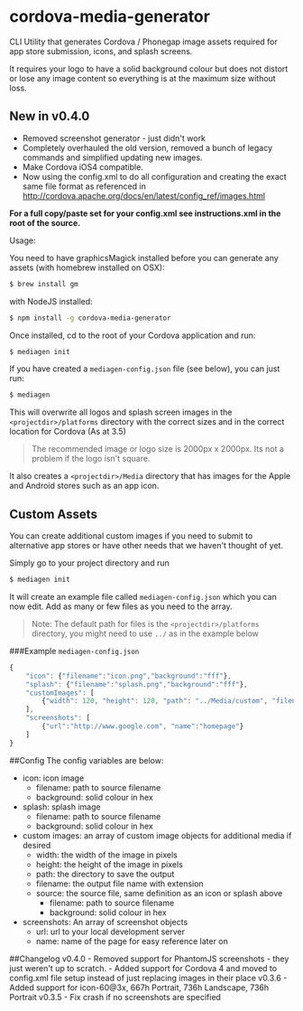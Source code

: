 cordova-media-generator
=======================

CLI Utility that generates Cordova / Phonegap image assets required for app store submission, icons, and splash screens.

It requires your logo to have a solid background colour but does not distort or lose any image content so everything is at the maximum size without loss.

## New in v0.4.0
- Removed screenshot generator - just didn't work
- Completely overhauled the old version, removed a bunch of legacy commands and simplified updating new images.
- Make Cordova iOS4 compatible.
- Now using the config.xml to do all configuration and creating the exact same file format as referenced in
 http://cordova.apache.org/docs/en/latest/config_ref/images.html
 
 **For a full copy/paste set for your config.xml see instructions.xml in the root of the source.**

Usage:

You need to have graphicsMagick installed before you can generate any assets (with homebrew installed on OSX):
```bash
$ brew install gm
```

with NodeJS installed:

```bash
$ npm install -g cordova-media-generator
```

Once installed, cd to the root of your Cordova application and run:
```bash
$ mediagen init
```

If you have created a `mediagen-config.json` file (see below), you can just run:
```bash
$ mediagen
```

This will overwrite all logos and splash screen images in the `<projectdir>/platforms` directory with the correct sizes and in the correct location for Cordova (As at 3.5)
> The recommended image or logo size is 2000px x 2000px. Its not a problem if the logo isn't square.

It also creates a `<projectdir>/Media` directory that has images for the Apple and Android stores such as an app icon.

## Custom Assets
You can create additional custom images if you need to submit to alternative app stores or have other needs that we haven't thought of yet.

Simply go to your project directory and run
```bash
$ mediagen init
```

It will create an example file called `mediagen-config.json` which you can now edit. Add as many or few files as you need to the array.

> Note: The default path for files is the `<projectdir>/platforms` directory, you might need to use `../` as in the example below

###Example `mediagen-config.json`
```javascript
{
    "icon": {"filename":"icon.png","background":"fff"},
    "splash": {"filename":"splash.png","background":"fff"},
    "customImages": [
        {"width": 120, "height": 120, "path": "../Media/custom", "filename":"outputFilename.png", "source":{"filename":"image.png","background":"fff"}}
    ],
    "screenshots": [
        {"url":"http://www.google.com", "name":"homepage"}
    ]
}
```

##Config
The config variables are below:

- icon: icon image
    - filename: path to source filename
    - background: solid colour in hex
- splash: splash image
    - filename: path to source filename
    - background: solid colour in hex
- custom images: an array of custom image objects for additional media if desired
    - width: the width of the image in pixels
    - height: the height of the image in pixels
    - path: the directory to save the output
    - filename: the output file name with extension
    - source: the source file, same definition as an icon or splash above
        - filename: path to source filename
        - background: solid colour in hex
- screenshots: An array of screenshot objects
    - url: url to your local development server
    - name: name of the page for easy reference later on

##Changelog
v0.4.0 - Removed support for PhantomJS screenshots - they just weren't up to scratch.
       - Added support for Cordova 4 and moved to config.xml file setup instead of just replacing images in their place
v0.3.6 - Added support for icon-60@3x, 667h Portrait, 736h Landscape, 736h Portrait
v0.3.5 - Fix crash if no screenshots are specified